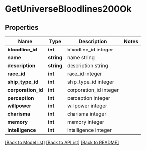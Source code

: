 # GetUniverseBloodlines200Ok

## Properties
Name | Type | Description | Notes
------------ | ------------- | ------------- | -------------
**bloodline_id** | **int** | bloodline_id integer | 
**name** | **string** | name string | 
**description** | **string** | description string | 
**race_id** | **int** | race_id integer | 
**ship_type_id** | **int** | ship_type_id integer | 
**corporation_id** | **int** | corporation_id integer | 
**perception** | **int** | perception integer | 
**willpower** | **int** | willpower integer | 
**charisma** | **int** | charisma integer | 
**memory** | **int** | memory integer | 
**intelligence** | **int** | intelligence integer | 

[[Back to Model list]](../README.md#documentation-for-models) [[Back to API list]](../README.md#documentation-for-api-endpoints) [[Back to README]](../README.md)


